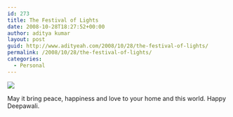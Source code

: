 ```yaml
---
id: 273
title: The Festival of Lights
date: 2008-10-28T18:27:52+00:00
author: aditya kumar
layout: post
guid: http://www.adityeah.com/2008/10/28/the-festival-of-lights/
permalink: /2008/10/28/the-festival-of-lights/
categories:
  - Personal
---
```

![](http://img.photobucket.com/albums/v629/aditya2507/untitled.jpg)

May it bring peace, happiness and love to your home and this world. Happy Deepawali.
